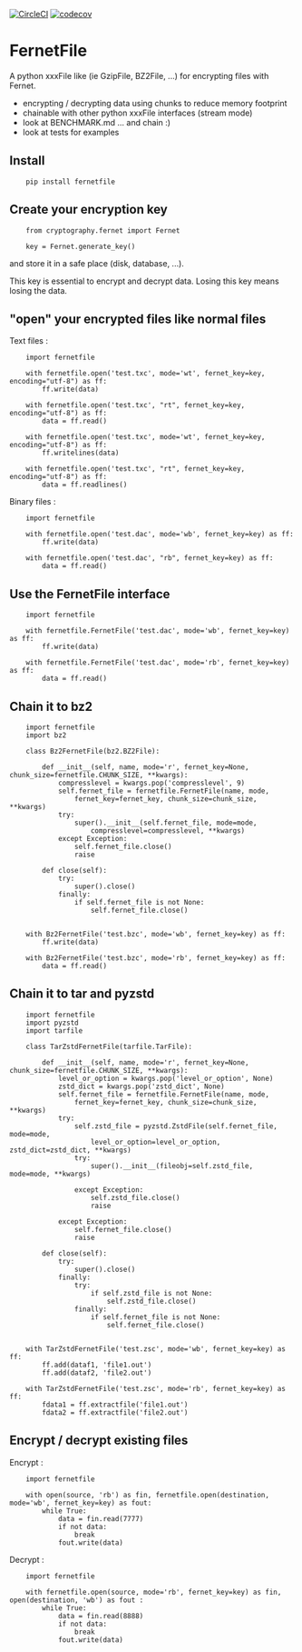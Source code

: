 [![CircleCI](https://dl.circleci.com/status-badge/img/gh/bibi21000/FernetFile/tree/main.svg?style=svg)](https://dl.circleci.com/status-badge/redirect/gh/bibi21000/FernetFile/tree/main)
[![codecov](https://codecov.io/gh/bibi21000/FernetFile/graph/badge.svg?token=4124GIOJAK)](https://codecov.io/gh/bibi21000/FernetFile)

# FernetFile

A python xxxFile like (ie GzipFile, BZ2File, ...) for encrypting files with Fernet.

 - encrypting / decrypting data using chunks to reduce memory footprint
 - chainable with other python xxxFile interfaces (stream mode)
 - look at BENCHMARK.md ... and chain :)
 - look at tests for examples


## Install

```
    pip install fernetfile
```

## Create your encryption key

```
    from cryptography.fernet import Fernet

    key = Fernet.generate_key()
```

and store it in a safe place (disk, database, ...).

This key is essential to encrypt and decrypt data.
Losing this key means losing the data.

## "open" your encrypted files like normal files

Text files :

```
    import fernetfile

    with fernetfile.open('test.txc', mode='wt', fernet_key=key, encoding="utf-8") as ff:
        ff.write(data)

    with fernetfile.open('test.txc', "rt", fernet_key=key, encoding="utf-8") as ff:
        data = ff.read()

    with fernetfile.open('test.txc', mode='wt', fernet_key=key, encoding="utf-8") as ff:
        ff.writelines(data)

    with fernetfile.open('test.txc', "rt", fernet_key=key, encoding="utf-8") as ff:
        data = ff.readlines()
```

Binary files :

```
    import fernetfile

    with fernetfile.open('test.dac', mode='wb', fernet_key=key) as ff:
        ff.write(data)

    with fernetfile.open('test.dac', "rb", fernet_key=key) as ff:
        data = ff.read()
```

## Use the FernetFile interface

```
    import fernetfile

    with fernetfile.FernetFile('test.dac', mode='wb', fernet_key=key) as ff:
        ff.write(data)

    with fernetfile.FernetFile('test.dac', mode='rb', fernet_key=key) as ff:
        data = ff.read()
```

## Chain it to bz2

```
    import fernetfile
    import bz2

    class Bz2FernetFile(bz2.BZ2File):

        def __init__(self, name, mode='r', fernet_key=None, chunk_size=fernetfile.CHUNK_SIZE, **kwargs):
            compresslevel = kwargs.pop('compresslevel', 9)
            self.fernet_file = fernetfile.FernetFile(name, mode,
                fernet_key=fernet_key, chunk_size=chunk_size, **kwargs)
            try:
                super().__init__(self.fernet_file, mode=mode,
                    compresslevel=compresslevel, **kwargs)
            except Exception:
                self.fernet_file.close()
                raise

        def close(self):
            try:
                super().close()
            finally:
                if self.fernet_file is not None:
                    self.fernet_file.close()


    with Bz2FernetFile('test.bzc', mode='wb', fernet_key=key) as ff:
        ff.write(data)

    with Bz2FernetFile('test.bzc', mode='rb', fernet_key=key) as ff:
        data = ff.read()
```

## Chain it to tar and pyzstd

```
    import fernetfile
    import pyzstd
    import tarfile

    class TarZstdFernetFile(tarfile.TarFile):

        def __init__(self, name, mode='r', fernet_key=None, chunk_size=fernetfile.CHUNK_SIZE, **kwargs):
            level_or_option = kwargs.pop('level_or_option', None)
            zstd_dict = kwargs.pop('zstd_dict', None)
            self.fernet_file = fernetfile.FernetFile(name, mode,
                fernet_key=fernet_key, chunk_size=chunk_size, **kwargs)
            try:
                self.zstd_file = pyzstd.ZstdFile(self.fernet_file, mode=mode,
                    level_or_option=level_or_option, zstd_dict=zstd_dict, **kwargs)
                try:
                    super().__init__(fileobj=self.zstd_file, mode=mode, **kwargs)

                except Exception:
                    self.zstd_file.close()
                    raise

            except Exception:
                self.fernet_file.close()
                raise

        def close(self):
            try:
                super().close()
            finally:
                try:
                    if self.zstd_file is not None:
                        self.zstd_file.close()
                finally:
                    if self.fernet_file is not None:
                        self.fernet_file.close()


    with TarZstdFernetFile('test.zsc', mode='wb', fernet_key=key) as ff:
        ff.add(dataf1, 'file1.out')
        ff.add(dataf2, 'file2.out')

    with TarZstdFernetFile('test.zsc', mode='rb', fernet_key=key) as ff:
        fdata1 = ff.extractfile('file1.out')
        fdata2 = ff.extractfile('file2.out')
```

## Encrypt / decrypt existing files

Encrypt :

```
    import fernetfile

    with open(source, 'rb') as fin, fernetfile.open(destination, mode='wb', fernet_key=key) as fout:
        while True:
            data = fin.read(7777)
            if not data:
                break
            fout.write(data)
```

Decrypt :

```
    import fernetfile

    with fernetfile.open(source, mode='rb', fernet_key=key) as fin, open(destination, 'wb') as fout :
        while True:
            data = fin.read(8888)
            if not data:
                break
            fout.write(data)
```
